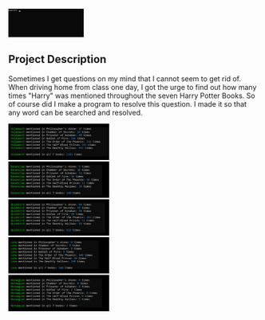 <img src="https://github.com/Bsktrrl/Bsktrrl.github.io/blob/main/images/HarryPotterWordCounter/Top.gif" width="30%"/><br>

## Project Description
Sometimes I get questions on my mind that I cannot seem to get rid of. 
When driving home from class one day, I got the urge to find out how many times "Harry" was mentioned throughout the seven Harry Potter Books. 
So of course did I make a program to resolve this question. 
I made it so that any word can be searched and resolved.

<img src="https://github.com/Bsktrrl/Bsktrrl.github.io/blob/main/images/HarryPotterWordCounter/Search_Voldemort.jpg" width="40%"/><br>
<img src="https://github.com/Bsktrrl/Bsktrrl.github.io/blob/main/images/HarryPotterWordCounter/Search_Ravenclaw.jpg" width="40%"/><br>
<img src="https://github.com/Bsktrrl/Bsktrrl.github.io/blob/main/images/HarryPotterWordCounter/Search_Quidditch.jpg" width="40%"/><br>
<img src="https://github.com/Bsktrrl/Bsktrrl.github.io/blob/main/images/HarryPotterWordCounter/Search_Luna.jpg" width="40%"/><br>
<img src="https://github.com/Bsktrrl/Bsktrrl.github.io/blob/main/images/HarryPotterWordCounter/Search_Norwegian.jpg" width="40%"/><br>
